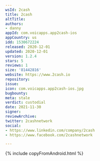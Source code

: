 ```yaml
---
wsId: 2cash
title: 2cash
altTitle: 
authors:
- danny
appId: com.voicapps.app2cash-ios
appCountry: us
idd: 1530672224
released: 2020-12-01
updated: 2020-12-01
version: 1.2.4
stars: 5
reviews: 1
size: '81442816'
website: https://www.2cash.io
repository: 
issue: 
icon: com.voicapps.app2cash-ios.jpg
bugbounty: 
meta: stale
verdict: custodial
date: 2021-11-30
signer: 
reviewArchive: 
twitter: 2cashnetwork
social:
- https://www.linkedin.com/company/2cash
- https://www.facebook.com/2cashnetwork

---
```


{% include copyFromAndroid.html %}
